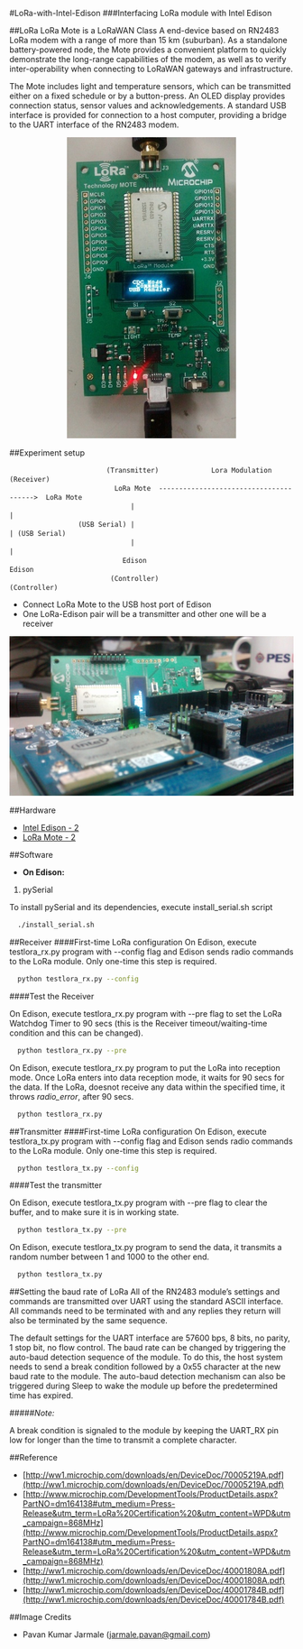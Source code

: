 #LoRa-with-Intel-Edison
###Interfacing LoRa module with Intel Edison

##LoRa
LoRa Mote is a LoRaWAN Class A end-device based on RN2483 LoRa modem with a range of more than 15 km (suburban). As a standalone battery-powered node, the Mote provides a convenient platform to quickly demonstrate the long-range capabilities of the modem, as well as to verify inter-operability when connecting to LoRaWAN gateways and infrastructure.

The Mote includes light and temperature sensors, which can be transmitted either on a fixed schedule or by a button-press. An OLED display provides connection status, sensor values and acknowledgements. A standard USB interface is provided for connection to a host computer, providing a bridge to the UART interface of the RN2483 modem.
  
<p align="center">
<img src="https://github.com/sarweshkumar47/Lora-with-Intel-Edison/blob/master/Images/lora.jpg" alt="lora";>
</p>

  
##Experiment setup

                            (Transmitter)             Lora Modulation             (Receiver)
                              LoRa Mote  --------------------------------------->  LoRa Mote
                                  |                                                    |
                     (USB Serial) |                                                    | (USB Serial)
                                  |                                                    |
                                Edison                                               Edison
                             (Controller)                                         (Controller)
                             
* Connect LoRa Mote to the USB host port of Edison
* One LoRa-Edison pair will be a transmitter and other one will be a receiver
  
<p align="center">
<img src="https://github.com/sarweshkumar47/Lora-with-Intel-Edison/blob/master/Images/loraedison.jpg" alt="loraedison";>
</p>
  
##Hardware
* [Intel Edison - 2](http://www.intel.com/content/www/us/en/do-it-yourself/edison.html)
* [LoRa Mote - 2](http://www.microchip.com/DevelopmentTools/ProductDetails.aspx?PartNO=dm164138#utm_medium=Press-Release&utm_term=LoRa%20Certification%20&utm_content=WPD&utm_campaign=868MHz)

##Software
* __On Edison:__

1. pySerial

 To install pySerial and its dependencies, execute install_serial.sh script

```bash
  ./install_serial.sh
```

##Receiver
####First-time LoRa configuration
On Edison, execute testlora_rx.py program with --config flag and Edison sends radio commands to the LoRa module. Only one-time this step is required.

```bash
  python testlora_rx.py --config
```

####Test the Receiver

On Edison, execute testlora_rx.py program with --pre flag to set the LoRa Watchdog Timer to 90 secs (this is the Receiver timeout/waiting-time condition and this can be changed). 
 
```bash      
  python testlora_rx.py --pre
```
      
On Edison, execute testlora_rx.py program to put the LoRa into reception mode. Once LoRa enters into data reception mode, it waits for 90 secs for the data. If the LoRa, doesnot receive any data within the specified time, it throws *radio_error*, after 90 secs.

```bash
  python testlora_rx.py
```


##Transmitter
####First-time LoRa configuration
On Edison, execute testlora_tx.py program with --config flag and Edison sends radio commands to the LoRa module. Only one-time this step is required.

```bash
  python testlora_tx.py --config
```

####Test the transmitter

On Edison, execute testlora_tx.py program with --pre flag to clear the buffer, and to make sure it is in working state. 
 
```bash     
  python testlora_tx.py --pre
```
      
On Edison, execute testlora_tx.py program to send the data, it transmits a random number between 1 and 1000 to the other end.

```bash
  python testlora_tx.py
```

##Setting the baud rate of LoRa
All of the RN2483 module’s settings and commands are transmitted over UART using the standard ASCII interface. All commands need to be terminated with <CR><LF> and any replies they return will also be terminated by the same sequence.

The default settings for the UART interface are 57600 bps, 8 bits, no parity, 1 stop bit, no flow control. The baud rate can be changed by triggering the auto-baud detection sequence of the module. To do this, the host system needs to send a break condition followed by a 0x55 character at the new baud rate to the module. The auto-baud detection mechanism can also be triggered during Sleep to wake the module up before the predetermined time has expired. 

#####*Note:*

A break condition is signaled to the module by keeping the UART_RX pin low for longer than the time to transmit a complete character.

##Reference
* [http://ww1.microchip.com/downloads/en/DeviceDoc/70005219A.pdf](http://ww1.microchip.com/downloads/en/DeviceDoc/70005219A.pdf)
* [http://www.microchip.com/DevelopmentTools/ProductDetails.aspx?PartNO=dm164138#utm_medium=Press-Release&utm_term=LoRa%20Certification%20&utm_content=WPD&utm_campaign=868MHz](http://www.microchip.com/DevelopmentTools/ProductDetails.aspx?PartNO=dm164138#utm_medium=Press-Release&utm_term=LoRa%20Certification%20&utm_content=WPD&utm_campaign=868MHz)
* [http://ww1.microchip.com/downloads/en/DeviceDoc/40001808A.pdf](http://ww1.microchip.com/downloads/en/DeviceDoc/40001808A.pdf)
* [http://ww1.microchip.com/downloads/en/DeviceDoc/40001784B.pdf](http://ww1.microchip.com/downloads/en/DeviceDoc/40001784B.pdf)

##Image Credits
* Pavan Kumar Jarmale (jarmale.pavan@gmail.com) 


